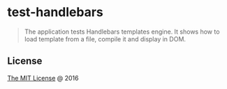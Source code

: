 # test-handlebars

> The application tests Handlebars templates engine.
It shows how to load template from a file, compile it and display in DOM.

## License

[The MIT License](https://github.com/rgierczak/test-handlebars/blob/master/LICENSE) @ 2016
